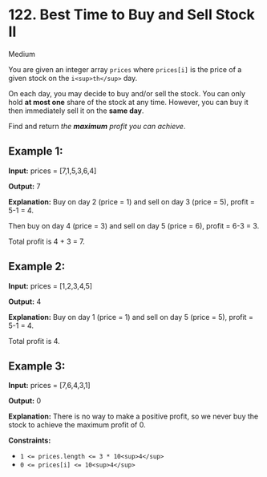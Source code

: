 # 122. Best Time to Buy and Sell Stock II

Medium

You are given an integer array `prices` where `prices[i]` is the price of a given stock on the `i<sup>th</sup>` day.

On each day, you may decide to buy and/or sell the stock. You can only hold **at most one** share of the stock at any time. However, you can buy it then immediately sell it on the **same day**.

Find and return _the **maximum** profit you can achieve_.

## Example 1:

**Input:** prices = \[7,1,5,3,6,4\]

**Output:** 7

**Explanation:** Buy on day 2 (price = 1) and sell on day 3 (price = 5), profit = 5-1 = 4.

Then buy on day 4 (price = 3) and sell on day 5 (price = 6), profit = 6-3 = 3.

Total profit is 4 + 3 = 7.

## Example 2:

**Input:** prices = \[1,2,3,4,5\]

**Output:** 4

**Explanation:** Buy on day 1 (price = 1) and sell on day 5 (price = 5), profit = 5-1 = 4.

Total profit is 4.

## Example 3:

**Input:** prices = \[7,6,4,3,1\]

**Output:** 0

**Explanation:** There is no way to make a positive profit, so we never buy the stock to achieve the maximum profit of 0.

**Constraints:**

- `1 <= prices.length <= 3 * 10<sup>4</sup>`
- `0 <= prices[i] <= 10<sup>4</sup>`